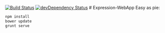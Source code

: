 [![Build Status](https://travis-ci.org/PhotonServices/expression-webapp.svg?branch=development)](https://travis-ci.org/PhotonServices/expression-webapp)
[![devDependency Status](https://david-dm.org/photonservices/expression-webapp/dev-status.svg)](https://david-dm.org/photonservices/expression-webapp#info=devDependencies)
# Expression-WebApp
Easy as pie:
```bash
npm install
bower update
grunt serve
```
